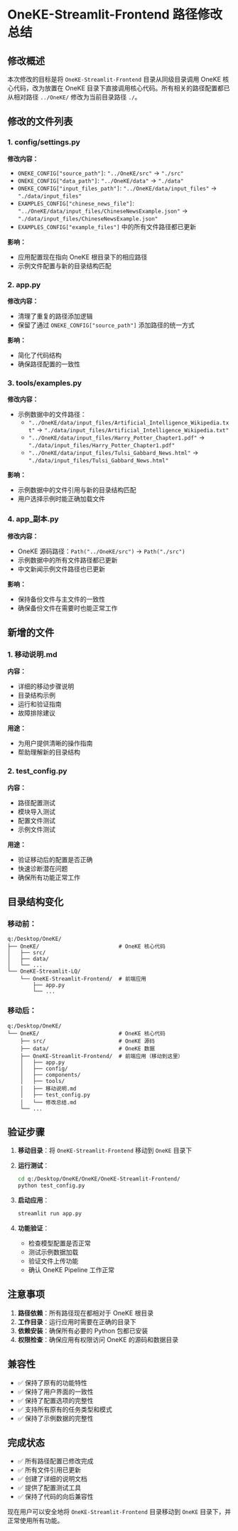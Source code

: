 # OneKE-Streamlit-Frontend 路径修改总结

## 修改概述

本次修改的目标是将 `OneKE-Streamlit-Frontend` 目录从同级目录调用 OneKE 核心代码，改为放置在 OneKE 目录下直接调用核心代码。所有相关的路径配置都已从相对路径 `../OneKE/` 修改为当前目录路径 `./`。

## 修改的文件列表

### 1. config/settings.py

**修改内容：**
- `ONEKE_CONFIG["source_path"]`: `"../OneKE/src"` → `"./src"`
- `ONEKE_CONFIG["data_path"]`: `"../OneKE/data"` → `"./data"`
- `ONEKE_CONFIG["input_files_path"]`: `"../OneKE/data/input_files"` → `"./data/input_files"`
- `EXAMPLES_CONFIG["chinese_news_file"]`: `"../OneKE/data/input_files/ChineseNewsExample.json"` → `"./data/input_files/ChineseNewsExample.json"`
- `EXAMPLES_CONFIG["example_files"]` 中的所有文件路径都已更新

**影响：**
- 应用配置现在指向 OneKE 根目录下的相应路径
- 示例文件配置与新的目录结构匹配

### 2. app.py

**修改内容：**
- 清理了重复的路径添加逻辑
- 保留了通过 `ONEKE_CONFIG["source_path"]` 添加路径的统一方式

**影响：**
- 简化了代码结构
- 确保路径配置的一致性

### 3. tools/examples.py

**修改内容：**
- 示例数据中的文件路径：
  - `"../OneKE/data/input_files/Artificial_Intelligence_Wikipedia.txt"` → `"./data/input_files/Artificial_Intelligence_Wikipedia.txt"`
  - `"../OneKE/data/input_files/Harry_Potter_Chapter1.pdf"` → `"./data/input_files/Harry_Potter_Chapter1.pdf"`
  - `"../OneKE/data/input_files/Tulsi_Gabbard_News.html"` → `"./data/input_files/Tulsi_Gabbard_News.html"`

**影响：**
- 示例数据中的文件引用与新的目录结构匹配
- 用户选择示例时能正确加载文件

### 4. app_副本.py

**修改内容：**
- OneKE 源码路径：`Path("../OneKE/src")` → `Path("./src")`
- 示例数据中的所有文件路径都已更新
- 中文新闻示例文件路径也已更新

**影响：**
- 保持备份文件与主文件的一致性
- 确保备份文件在需要时也能正常工作

## 新增的文件

### 1. 移动说明.md

**内容：**
- 详细的移动步骤说明
- 目录结构示例
- 运行和验证指南
- 故障排除建议

**用途：**
- 为用户提供清晰的操作指南
- 帮助理解新的目录结构

### 2. test_config.py

**内容：**
- 路径配置测试
- 模块导入测试
- 配置文件测试
- 示例文件测试

**用途：**
- 验证移动后的配置是否正确
- 快速诊断潜在问题
- 确保所有功能正常工作

## 目录结构变化

### 移动前：
```
q:/Desktop/OneKE/
├── OneKE/                         # OneKE 核心代码
│   ├── src/
│   ├── data/
│   └── ...
└── OneKE-Streamlit-LQ/
    └── OneKE-Streamlit-Frontend/  # 前端应用
        ├── app.py
        └── ...
```

### 移动后：
```
q:/Desktop/OneKE/
└── OneKE/                         # OneKE 核心代码
    ├── src/                       # OneKE 源码
    ├── data/                      # OneKE 数据
    ├── OneKE-Streamlit-Frontend/  # 前端应用（移动到这里）
    │   ├── app.py
    │   ├── config/
    │   ├── components/
    │   ├── tools/
    │   ├── 移动说明.md
    │   ├── test_config.py
    │   └── 修改总结.md
    └── ...
```

## 验证步骤

1. **移动目录**：将 `OneKE-Streamlit-Frontend` 移动到 `OneKE` 目录下

2. **运行测试**：
   ```bash
   cd q:/Desktop/OneKE/OneKE/OneKE-Streamlit-Frontend/
   python test_config.py
   ```

3. **启动应用**：
   ```bash
   streamlit run app.py
   ```

4. **功能验证**：
   - 检查模型配置是否正常
   - 测试示例数据加载
   - 验证文件上传功能
   - 确认 OneKE Pipeline 工作正常

## 注意事项

1. **路径依赖**：所有路径现在都相对于 OneKE 根目录
2. **工作目录**：运行应用时需要在正确的目录下
3. **依赖安装**：确保所有必要的 Python 包都已安装
4. **权限检查**：确保应用有权限访问 OneKE 的源码和数据目录

## 兼容性

- ✅ 保持了原有的功能特性
- ✅ 保持了用户界面的一致性
- ✅ 保持了配置选项的完整性
- ✅ 支持所有原有的任务类型和模式
- ✅ 保持了示例数据的完整性

## 完成状态

- ✅ 所有路径配置已修改完成
- ✅ 所有文件引用已更新
- ✅ 创建了详细的说明文档
- ✅ 提供了配置测试工具
- ✅ 保持了代码的向后兼容性

现在用户可以安全地将 `OneKE-Streamlit-Frontend` 目录移动到 `OneKE` 目录下，并正常使用所有功能。